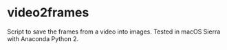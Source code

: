 # video2frames

Script to save the frames from a video into images.
Tested in macOS Sierra with Anaconda Python 2.

